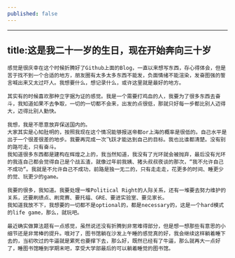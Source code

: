 ```yaml
---
published: false
---
```


---
title:这是我二十一岁的生日，现在开始奔向三十岁
---

	感觉是很庆幸在这个时候折腾好了Github上面的Blog，一直以来想写东西，存心得体会，但是苦于找不到一个合适的地方，朋友圈有太多太多东西不能发，负面情绪不能渲染，发奋图强的誓言喊出来又太过吓人。我想要什么，想记录什么，或许这里就是最好的地方。

	其实有的时候喜欢那种立字据为证的感觉。我是一个需要打鸡血的人，我要为了很多东西去奋斗，我知道如果不去争取，一切的一切都不会来，出发的点很低，那就只好每一步都比别人迈得大，迈得比别人勤快。

	我想，我是不愿意放弃保送国内的。
    大家其实是心知肚明的，按照我现在这个情况能够报送帝都or上海的概率是很低的。自己水平是出于一个很差很差的地步。我要再完成一次飞跃才能达到自己的目标。我也比谁都清楚。没有别的路可走，只有奋斗。
    我知道很多东西都是建构在辉煌之上的，我当然知道，我没有了光环就会被抛弃，最后没有光环的我连自己都会觉得自己是个战五渣，就像过年前我姨、猪头叔叔夜谈的那次，“我不允许自己不成功“。我就是不允许自己不成功，前路是独一无二的，只有走走走，花更多的时间、睡更少的觉、玩更少的game。
    
    我要的很多，我知道。我要处理一堆Political Right的人际关系，还有一堆要去努力维护的关系，还要刷绩点、刷竞赛、要托福、GRE、要进实验室、要见家长。
    我知道我放不下，我想要的一切都不是optional的，都是necessary的，这是一个hard模式的life game，那么，就玩吧。
    
    最近确实做算法题有一点感觉，虽然说还没有折腾到非常难得部分，但是想一想那些有意思的小细节还是非常棒的提升。哦对了，图书馆躺在沙发上午睡的感觉真的好，我会继续这样躺着睡下去的，当初吹过的牛逼就是累死也要撑下去，那么好，既然已经有了牛逼，那么就再大一点好了，睡图书馆睡到学期末吧，享受大学部最后的可以躺着睡觉的图书馆。
    
    
    
    
    
    
    
    

